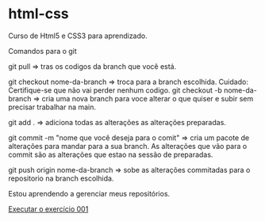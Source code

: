 # html-css
 Curso de Html5 e CSS3 para aprendizado.


Comandos para o git

git pull => tras os codigos da branch que você está.

git checkout nome-da-branch => troca para a branch escolhida. Cuidado: Certifique-se que não vai perder nenhum codigo.
git checkout -b nome-da-branch => cria uma nova branch para voce alterar o que quiser e subir sem precisar trabalhar na main.

git add . => adiciona todas as alterações as alterações preparadas.

git commit -m "nome que você deseja para o comit" => cria um pacote de alterações para mandar para a sua branch. As alterações que vão para o commit são as alterações que estao na sessão de preparadas.

git push origin nome-da-branch => sobe as alterações commitadas para o repositorio na branch escolhida.

Estou aprendendo a gerenciar meus repositórios.

<a href="https://karinaizidro.github.io/html-css/exercicios/ex001/index.html"> Executar o exercício 001</a>